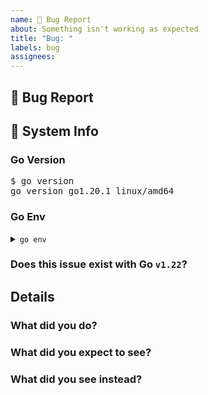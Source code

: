 ```yaml
---
name: 🐛 Bug Report
about: Something isn't working as expected
title: "Bug: "
labels: bug
assignees:
---
```


## 🐛 Bug Report

<!--
  A clear and brief description of what the bug is

  Something along the lines of: "I was doing ______ and then ______ happened"
-->

## 🔬 System Info

<!--
  Run the commands as needed, and paste their output
-->

### Go Version

<!-- Output of `go version` - replace the second line with your output -->
<pre>
$ go version
go version go1.20.1 linux/amd64
</pre>

### Go Env

<details>
<summary><code>go env</code></summary><br>
<pre>
$ go env
<!-- Output of `go env` goes here -->
</pre></details>

### Does this issue exist with Go `v1.22`?

<!-- Yes/No -->

## Details

<!--
  Make sure to be as detailed as possible!

  As developers, having more details to work with
  is always preferable to the reverse!!
-->

### What did you do?

<!--
  Steps to reproduce the error (if possible).

  If applicable, minimal code to reproduce this issue is
  good, using `play.golang.org` for Go code is recommended

  If not, simply add what you were doing when the issue
  occurred
-->

### What did you expect to see?

<!--
  The expected behaviour, add as many details as possible
-->

### What did you see instead?

<!--
  Add a detailed write-up of what actually happened.

  Add any screenshots/recordings/log dumps/error message displayed,
  etc as well
-->
